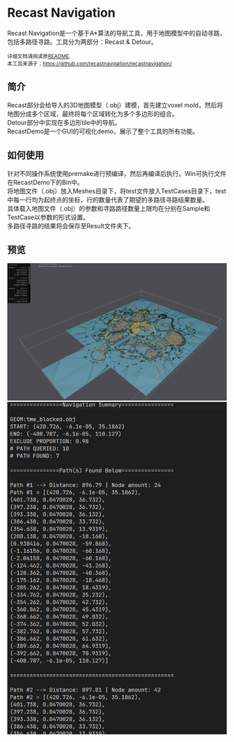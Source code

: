 # Recast Navigation
Recast Navigation是一个基于A*算法的导航工具，用于地图模型中的自动寻路，包括多路径寻路。工具分为两部分：Recast & Detour。

<small>详细文档请阅读原[README](README_ori.md). <br>
本工具来源于：https://github.com/recastnavigation/recastnavigation/ </small>


## 简介
Recast部分会给导入的3D地图模型（.obj）建模，首先建立voxel mold，然后将地图分成多个区域，最终将每个区域转化为多个多边形的组合。<br>
Detour部分中实现在多边形tile中的导航。<br>
RecastDemo是一个GUI的可视化demo，展示了整个工具的所有功能。

## 如何使用
针对不同操作系统使用premake进行预编译，然后再编译后执行。Win可执行文件在RecastDemo下的Bin中。<br>
将地图文件（.obj）放入Meshes目录下，将test文件放入TestCases目录下，test中每一行均为起终点的坐标，行的数量代表了期望的多路径寻路结果数量。<br>
具体载入地图文件（.obj）的参数和寻路路径数量上限均在分别在Sample和TestCase以参数的形式设置。<br>
多路径寻路的结果将会保存至Result文件夹下。


## 预览

![screenshot of tme navigation result](tme_blocked_result_vis.png)
![screenshot of tme navigation result](tme_blocked_result.png)

